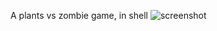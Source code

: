 A plants vs zombie game, in shell
![screenshot](https://github.com/nguyenhongphat0/pvz_shell/screenshot.png "PVZ in shell")
